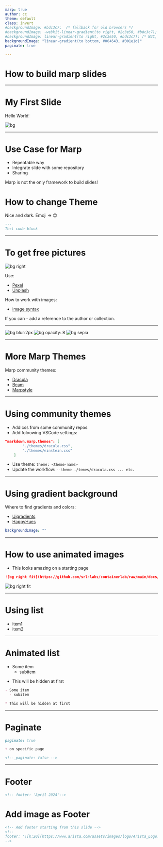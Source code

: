 ```yaml
---
marp: true
author: cc
theme: default
class: invert
#backgroundImage: #bdc3c7;  /* fallback for old browsers */
#backgroundImage: -webkit-linear-gradient(to right, #2c3e50, #bdc3c7);  /* Chrome 10-25, Safari 5.1-6 */
#backgroundImage: linear-gradient(to right, #2c3e50, #bdc3c7); /* W3C, IE 10+/ Edge, Firefox 16+, Chrome 26+, Opera 12+, Safari 7+ */
backgroundImage: "linear-gradient(to bottom, #004643, #001e1d)"
paginate: true

---
```


# How to build marp slides

<!--_paginate: false
-->

---
# My First Slide

Hello World!

![bg](img/BuildingIPnetworksforgenerativeAIapplications.jpg)

---

# Use Case for Marp

- Repeatable way
- Integrate slide with some repository
- Sharing

Marp is not the only framework to build slides!

# How to change Theme

Nice and dark. Emoji => :blush:

``` markdown
---
Test code block
```

---

# To get free pictures

![bg right](img/pexels-aidan-roof-2449605.jpg)

Use:

- [Pexel](https://www.pexels.com/)
- [Unplash](https://unsplash.com)

How to work with images:

- [image syntax](https://marpit.marp.app/image-symtax)

If you can - add a reference to the author or collection.

---

![bg blur:2px](img/pexels-aidan-roof-2449605.jpg)
![bg opacity:.8](img/pexels-aidan-roof-2449605.jpg)
![bg sepia](img/pexels-aidan-roof-2449605.jpg)

---

# More Marp Themes

Marp community themes:

- [Dracula](https://draculatheme.com//marp)
- [Beam](https://rnd195.github.io/marp-community-themes/theme/beam.html)
- [Marpstyle](https://github.com/cunhapaulo/marpstyle)

---

# Using community themes

- Add css from some community repos
- Add foloowing VSCode settings:

```json
"markdown.marp.themes": [
        "./themes/dracula.css",
        "./themes/einstein.css"
    ]
```

- Use theme: `theme: <theme-name>`
- Update the workflow: `--theme ./temes/dracula.css ... etc.`

---

# Using gradient background

Where to find gradients and colors:

- [Uigradients](https://uigradients.com)
- [HappyHues](https://happyhues.co)

```yaml
backgroundImage: ""
```

---

# How to use animated images

- This looks amazing on a starting page

```markdown
![bg right fit](https://github.com/srl-labs/containerlab/raw/main/docs/images/containerlab_export_white_ink.svg?sanitize=true)
```

![bg right fit](https://github.com/srl-labs/containerlab/raw/main/docs/images/containerlab_export_white_ink.svg?sanitize=true)

---

# Using list

- item1
- item2

---

# Animated list

- Some item
  - subitem

* This will be hidden at first

```markdown
- Some item
  - subitem

* This will be hidden at first
```

---

# Paginate

```markdown
paginate: true

+ on specific page

<!--_paginate: false -->
```

---

# Footer

```markdown
<!-- footer: 'April 2024'-->
```

<!--
footer: 'April 2024'-->

# Add image as Footer

```markdown
<!-- Add footer starting from this slide -->
<!--
footer: '![h:20](https://www.arista.com/assets/images/logo/Arista_Logo.png)'
-->
```
<!-- Add footer starting from this slide -->
<!--
footer: '![h:20](https://www.arista.com/assets/images/logo/Arista_Logo.png)'
-->

